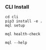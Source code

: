 ### CLI Install

```
cd cli
pip3 install -e .
mql setup
```

```
mql health-check
```

```
mql --help
```
